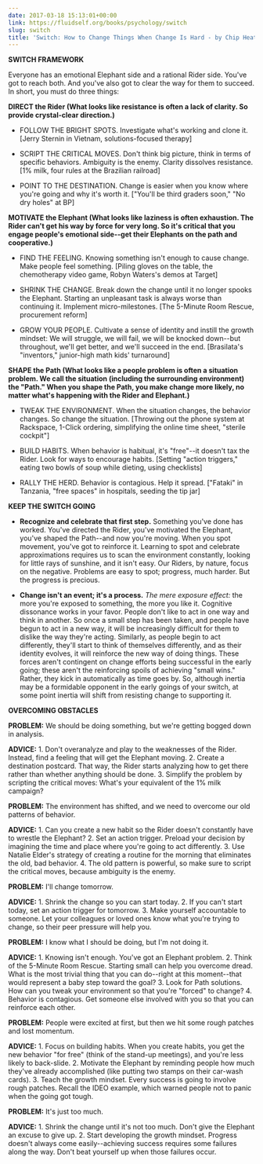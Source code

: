 ```yaml
---
date: 2017-03-18 15:13:01+00:00
link: https://fluidself.org/books/psychology/switch
slug: switch
title: 'Switch: How to Change Things When Change Is Hard - by Chip Heath, Dan Heath'
---
```


**SWITCH FRAMEWORK**

Everyone has an emotional Elephant side and a rational Rider side. You've got to reach both. And you've also got to clear the way for them to succeed. In short, you must do three things:

**DIRECT the Rider (What looks like resistance is often a lack of clarity. So provide crystal-clear direction.)**

- FOLLOW THE BRIGHT SPOTS. Investigate what's working and clone it. [Jerry Sternin in Vietnam, solutions-focused therapy]

- SCRIPT THE CRITICAL MOVES. Don't think big picture, think in terms of specific behaviors. Ambiguity is the enemy. Clarity dissolves resistance. [1% milk, four rules at the Brazilian railroad]

- POINT TO THE DESTINATION. Change is easier when you know where you're going and why it's worth it. ["You'll be third graders soon," "No dry holes" at BP]

**MOTIVATE the Elephant (What looks like laziness is often exhaustion. The Rider can't get his way by force for very long. So it's critical that you engage people's emotional side--get their Elephants on the path and cooperative.)**

- FIND THE FEELING. Knowing something isn't enough to cause change. Make people feel something. [Piling gloves on the table, the chemotherapy video game, Robyn Waters's demos at Target]

- SHRINK THE CHANGE. Break down the change until it no longer spooks the Elephant. Starting an unpleasant task is always worse than continuing it. Implement micro-milestones. [The 5-Minute Room Rescue, procurement reform]

- GROW YOUR PEOPLE. Cultivate a sense of identity and instill the growth mindset: We will struggle, we will fail, we will be knocked down--but throughout, we'll get better, and we'll succeed in the end. [Brasilata's "inventors," junior-high math kids' turnaround]

**SHAPE the Path (What looks like a people problem is often a situation problem. We call the situation (including the surrounding environment) the "Path." When you shape the Path, you make change more likely, no matter what's happening with the Rider and Elephant.)**

- TWEAK THE ENVIRONMENT. When the situation changes, the behavior changes. So change the situation. [Throwing out the phone system at Rackspace, 1-Click ordering, simplifying the online time sheet, "sterile cockpit"]

- BUILD HABITS. When behavior is habitual, it's "free"--it doesn't tax the Rider. Look for ways to encourage habits. [Setting "action triggers," eating two bowls of soup while dieting, using checklists]

- RALLY THE HERD. Behavior is contagious. Help it spread. ["Fataki" in Tanzania, "free spaces" in hospitals, seeding the tip jar]

**KEEP THE SWITCH GOING**

- **Recognize and celebrate that first step.** Something you've done has worked. You've directed the Rider, you've motivated the Elephant, you've shaped the Path--and now you're moving. When you spot movement, you've got to reinforce it. Learning to spot and celebrate approximations requires us to scan the environment constantly, looking for little rays of sunshine, and it isn't easy. Our Riders, by nature, focus on the negative. Problems are easy to spot; progress, much harder. But the progress is precious.

- **Change isn't an event; it's a process.** _The mere exposure effect:_ the more you're exposed to something, the more you like it. Cognitive dissonance works in your favor. People don't like to act in one way and think in another. So once a small step has been taken, and people have begun to act in a new way, it will be increasingly difficult for them to dislike the way they're acting. Similarly, as people begin to act differently, they'll start to think of themselves differently, and as their identity evolves, it will reinforce the new way of doing things. These forces aren't contingent on change efforts being successful in the early going; these aren't the reinforcing spoils of achieving "small wins." Rather, they kick in automatically as time goes by. So, although inertia may be a formidable opponent in the early goings of your switch, at some point inertia will shift from resisting change to supporting it.

**OVERCOMING OBSTACLES**

**PROBLEM:** We should be doing something, but we're getting bogged down in analysis.

**ADVICE:** 1. Don't overanalyze and play to the weaknesses of the Rider. Instead, find a feeling that will get the Elephant moving. 2. Create a destination postcard. That way, the Rider starts analyzing how to get there rather than whether anything should be done. 3. Simplify the problem by scripting the critical moves: What's your equivalent of the 1% milk campaign?

**PROBLEM:** The environment has shifted, and we need to overcome our old patterns of behavior.

**ADVICE:** 1. Can you create a new habit so the Rider doesn't constantly have to wrestle the Elephant? 2. Set an action trigger. Preload your decision by imagining the time and place where you're going to act differently. 3. Use Natalie Elder's strategy of creating a routine for the morning that eliminates the old, bad behavior. 4. The old pattern is powerful, so make sure to script the critical moves, because ambiguity is the enemy.

**PROBLEM:** I'll change tomorrow.

**ADVICE:** 1. Shrink the change so you can start today. 2. If you can't start today, set an action trigger for tomorrow. 3. Make yourself accountable to someone. Let your colleagues or loved ones know what you're trying to change, so their peer pressure will help you.

**PROBLEM:** I know what I should be doing, but I'm not doing it.

**ADVICE:** 1. Knowing isn't enough. You've got an Elephant problem. 2. Think of the 5-Minute Room Rescue. Starting small can help you overcome dread. What is the most trivial thing that you can do--right at this moment--that would represent a baby step toward the goal? 3. Look for Path solutions. How can you tweak your environment so that you're "forced" to change? 4. Behavior is contagious. Get someone else involved with you so that you can reinforce each other.

**PROBLEM:** People were excited at first, but then we hit some rough patches and lost momentum.

**ADVICE:** 1. Focus on building habits. When you create habits, you get the new behavior "for free" (think of the stand-up meetings), and you're less likely to back-slide. 2. Motivate the Elephant by reminding people how much they've already accomplished (like putting two stamps on their car-wash cards). 3. Teach the growth mindset. Every success is going to involve rough patches. Recall the IDEO example, which warned people not to panic when the going got tough.

**PROBLEM:** It's just too much.

**ADVICE:** 1. Shrink the change until it's not too much. Don't give the Elephant an excuse to give up. 2. Start developing the growth mindset. Progress doesn't always come easily--achieving success requires some failures along the way. Don't beat yourself up when those failures occur.
